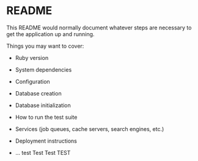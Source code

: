 # README

This README would normally document whatever steps are necessary to get the
application up and running.

Things you may want to cover:

* Ruby version

* System dependencies

* Configuration

* Database creation

* Database initialization

* How to run the test suite

* Services (job queues, cache servers, search engines, etc.)

* Deployment instructions

* ...
test
Test
Test
TEST

<!-- JSON.parse(sessionStorage.getItem('user'))["user"]["id"] -->

<!-- 

export const signUp = user => {
    return dispatch => {
        return fetch(`${baseUrl}/signup`, {
            method: "POST",
            headers: {
                "Content-Type": "application/json"
            },
            body: JSON.stringify(user)
        })
        .then(response => response.json())
        .then(user => {
            sessionStorage.setItem(user.id, user)
            dispatch({
                type: 'SET_USER',
                payload: user.current
            })
        })
    }
} -->

<!-- sessionStorage.getItem('user')
sessionStorage.removeItem('user')

if(sessionStorage.getItem('user')) return <component/> -->






<!-- import update from 'immutability-helper';

const initialState = {
    current: {},
    all: []
}

export default function deckReducer(state = initialState, action) {
  
    switch(action.type) {
        case 'CREATE_DECK':
            return update(state, {all : {$push : [action.payload]}})

        case 'FETCH_DECKS':

            return update(state, {all: {$set : action.payload}})
     
        default: return state
    }
} -->